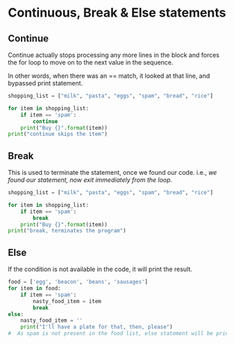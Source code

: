 # Continuous, Break & Else statements

## Continue
Continue actually stops processing any more lines
in the block and forces the for loop to move on to the next value in the
sequence.

In other words, when there was an == match, it looked at that line,
and bypassed print statement.

```python
shopping_list = ["milk", "pasta", "eggs", "spam", "bread", "rice"]

for item in shopping_list:
	if item == 'spam':
		continue
	print("Buy {}".format(item))
print("continue skips the item")
```
## Break
This is used to terminate the statement, once we found our code. i.e., _we found our statement, now exit immediately from the loop._
```python
shopping_list = ["milk", "pasta", "eggs", "spam", "bread", "rice"]

for item in shopping_list:
	if item == 'spam':
		break
	print("Buy {}".format(item))
print("break, terminates the program")
```
## Else
If the condition is not available in the code, it will print the result.
```python
food = ['egg', 'beacon', 'beans', 'sausages']
for item in food:
	if item == 'spam':
		nasty_food_item = item
		break
else:
	nasty_food_item = ''
	print("I'll have a plate for that, then, please")
#  As spam is not present in the food list, else statement will be printed. 
```